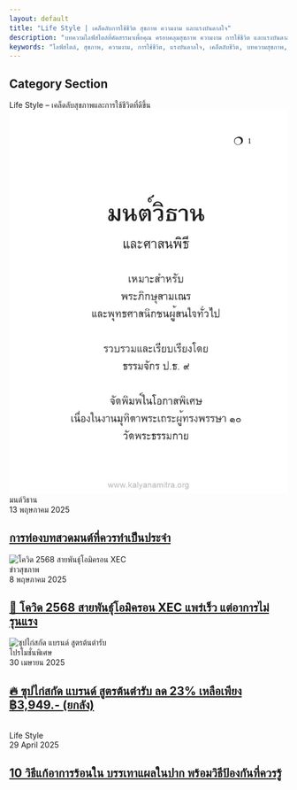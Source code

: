 ```yaml
---
layout: default
title: "Life Style | เคล็ดลับการใช้ชีวิต สุขภาพ ความงาม และแรงบันดาลใจ"
description: "บทความไลฟ์สไตล์ที่คัดสรรมาเพื่อคุณ ครอบคลุมสุขภาพ ความงาม การใช้ชีวิต และแรงบันดาลใจ อ่านง่าย เข้าใจไว อัปเดตใหม่ทุกสัปดาห์กับ FintechXHub."
keywords: "ไลฟ์สไตล์, สุขภาพ, ความงาม, การใช้ชีวิต, แรงบันดาลใจ, เคล็ดลับชีวิต, บทความสุขภาพ, เทรนด์สุขภาพ"
---
```

<section id="category-section" class="category-section section pt-1">
    <div class="container section-title" data-aos="fade-up">
        <h2>Category Section</h2>
        <div><span class="description-title">Life Style – เคล็ดลับสุขภาพและการใช้ชีวิตที่ดีขึ้น</span></div>
    </div>
    <div class="container" data-aos="fade-up" data-aos-delay="100">
        <div class="row gy-4 mb-4">
            <div class="col-lg-4">
                <article class="featured-post">
                    <div class="post-img">
                    <img src="/assets/img/file-มนวิธาน/file_1.jpg" alt="มนต์วิธานและศาสนพิธี เป็นคู่มือสำหรับพระภิกษุ สามเณร และพุทธศาสนิกชนผู้สนใจ เพื่อการสวดมนต์และปฏิบัติตามศาสนพิธีที่ถูกต้อง พร้อมการปฏิบัติตัวอย่างมีประสิทธิภาพ" class="img-fluid" loading="lazy">
                    </div>
                    <div class="post-content">
                    <div class="category-meta">
                        <span class="post-category">มนต์วิธาน</span>
                        <div class="author-meta">
                        <span class="post-date">13 พฤษภาคม 2025</span>
                        </div>
                    </div>
                    <h2 class="title">
                        <a href="/lifestyle/มนวิธาน">การท่องบทสวดมนต์ที่ควรทำเป็นประจำ</a>
                    </h2>
                    </div>
                </article>
            </div>
            <div class="col-lg-4">
                <article class="featured-post">
                    <div class="post-img">
                        <img src="https://img-s-msn-com.akamaized.net/tenant/amp/entityid/AA1EBAgI.img" alt="โควิด 2568 สายพันธุ์โอมิครอน XEC" class="img-fluid" loading="lazy">
                    </div>
                    <div class="post-content">
                        <div class="category-meta">
                            <span class="post-category">ข่าวสุขภาพ</span>
                            <div class="author-meta">
                                <span class="post-date">8 พฤษภาคม 2025</span>
                            </div>
                        </div>
                        <h2 class="title">
                            <a href="/lifestyle/covid-19-omicron-xec-2025-symptoms-and-selfcare">
                            🦠 โควิด 2568 สายพันธุ์โอมิครอน XEC แพร่เร็ว แต่อาการไม่รุนแรง
                            </a>
                        </h2>
                    </div>
                </article>
            </div>
            <div class="col-lg-4">
                <article class="featured-post">
                    <div class="post-img">
                    <img src="https://s6.imgcdn.dev/YwSbGe.jpg" alt="ซุปไก่สกัด แบรนด์ สูตรต้นตำรับ" class="img-fluid" loading="lazy">
                    </div>
                    <div class="post-content">
                    <div class="category-meta">
                        <span class="post-category">โปรโมชั่นพิเศษ</span>
                        <div class="author-meta">
                        <span class="post-date">30 เมษายน 2025</span>
                        </div>
                    </div>
                    <h2 class="title">
                        <a href="/lifestyle/ซุปไก่สกัดสูตรต้นตำรับ-ลดราคา-Shopee">
                        🔥 ซุปไก่สกัด แบรนด์ สูตรต้นตำรับ ลด 23% เหลือเพียง ฿3,949.- (ยกลัง)
                        </a>
                    </h2>
                    </div>
                </article>
            </div>
            <div class="col-lg-4">
                <article class="featured-post">
                    <div class="post-img">
                        <img src="https://s6.imgcdn.dev/YwGN9L.jpg" alt="" class="img-fluid" loading="lazy">
                    </div>
                    <div class="post-content">
                        <div class="category-meta">
                            <span class="post-category">Life Style</span>
                            <div class="author-meta">
                                <span class="post-date">29 April 2025</span>
                            </div>
                        </div>
                        <h2 class="title">
                            <a href="/lifestyle/10-วิธีแก้ร้อนใน-บรรเทาแผลในปาก">10 วิธีแก้อาการร้อนใน บรรเทาแผลในปาก พร้อมวิธีป้องกันที่ควรรู้</a>
                        </h2>
                    </div>
                </article>
            </div>
        </div>
    </div>
</section>